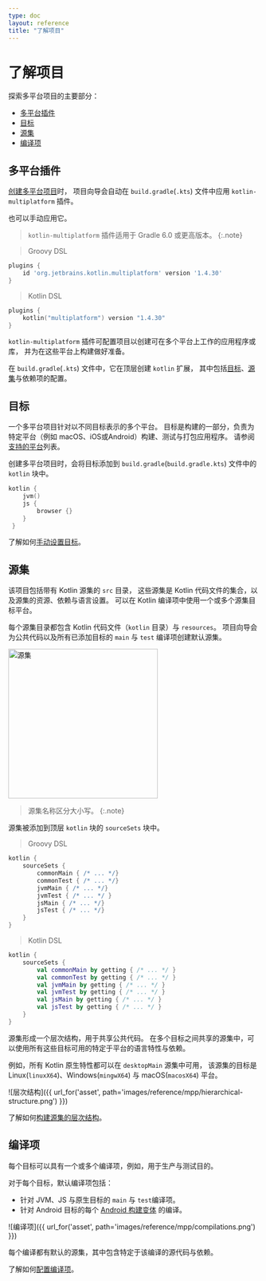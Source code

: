 ```yaml
---
type: doc
layout: reference
title: "了解项目"
---
```


# 了解项目

探索多平台项目的主要部分：

* [多平台插件](#多平台插件)
* [目标](#目标)
* [源集](#源集)
* [编译项](#编译项)

## 多平台插件

[创建多平台项目](mpp-create-lib.html)时，
项目向导会自动在 `build.gradle`(`.kts`) 文件中应用 `kotlin-multiplatform` 插件。

也可以手动应用它。

> `kotlin-multiplatform` 插件适用于 Gradle 6.0 或更高版本。
{:.note}

> Groovy DSL


```groovy
plugins {
    id 'org.jetbrains.kotlin.multiplatform' version '1.4.30'
}
```




> Kotlin DSL


```kotlin
plugins {
    kotlin("multiplatform") version "1.4.30"
}
```




`kotlin-multiplatform` 插件可配置项目以创建可在多个平台上工作的应用程序或库，
并为在这些平台上构建做好准备。

在 `build.gradle`(`.kts`) 文件中，它在顶层创建 `kotlin` 扩展，
其中包括[目标](#目标)、[源集](#源集)与依赖项的配置。


## 目标

一个多平台项目针对以不同目标表示的多个平台。
目标是构建的一部分，负责为特定平台（例如 macOS、iOS或Android）构建、测试与打包应用程序。
请参阅[支持的平台](mpp-supported-platforms.html)列表。

创建多平台项目时，会将目标添加到 `build.gradle`(`build.gradle.kts`) 文件中的 `kotlin` 块中。



```kotlin
kotlin {
    jvm()    
    js {
        browser {}
    }
 }
```



了解如何[手动设置目标](mpp-set-up-targets.html)。

## 源集

该项目包括带有 Kotlin 源集的 `src` 目录，
这些源集是 Kotlin 代码文件的集合，以及源集的资源、依赖与语言设置。
可以在 Kotlin 编译项中使用一个或多个源集目标平台。

每个源集目录都包含 Kotlin 代码文件（`kotlin` 目录）与 `resources`。
项目向导会为公共代码以及所有已添加目标的 `main` 与 `test` 编译项创建默认源集。

<img class="img-responsive" src="{{ url_for('asset', path='images/reference/mpp/source-sets.png' )}}" alt="源集" width="300"/>

> 源集名称区分大小写。
{:.note}

源集被添加到顶层 `kotlin` 块的 `sourceSets` 块中。

> Groovy DSL


```groovy
kotlin {
    sourceSets {
        commonMain { /* ... */} 
        commonTest { /* ... */}
        jvmMain { /* ... */}
        jvmTest { /* ... */ }
        jsMain { /* ... */}
        jsTest { /* ... */}    
    }
}
```




> Kotlin DSL



```kotlin
kotlin {
    sourceSets {
        val commonMain by getting { /* ... */ }
        val commonTest by getting { /* ... */ }
        val jvmMain by getting { /* ... */ }
        val jvmTest by getting { /* ... */ } 
        val jsMain by getting { /* ... */ }
        val jsTest by getting { /* ... */ } 
    }
}
```




源集形成一个层次结构，用于共享公共代码。
在多个目标之间共享的源集中，可以使用所有这些目标可用的特定于平台的语言特性与依赖。

例如，所有 Kotlin 原生特性都可以在 `desktopMain` 源集中可用，
该源集的目标是 Linux(`linuxX64`)、Windows(`mingwX64`) 与 macOS(`macosX64`) 平台。

![层次结构]({{ url_for('asset', path='images/reference/mpp/hierarchical-structure.png') }})

了解如何[构建源集的层次结构](mpp-share-on-platforms.html#对相似平台共享代码)。

## 编译项

每个目标可以具有一个或多个编译项，例如，用于生产与测试目的。

对于每个目标，默认编译项包括：

*   针对 JVM、JS 与原生目标的 `main` 与 `test`编译项。
*   针对 Android 目标的每个 [Android 构建变体](https://developer.android.com/studio/build/build-variants) 的编译。

![编译项]({{ url_for('asset', path='images/reference/mpp/compilations.png') }})

每个编译都有默认的源集，其中包含特定于该编译的源代码与依赖。

了解如何[配置编译项](mpp-configure-compilations.html)。
